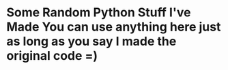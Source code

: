 Some Random Python Stuff I've Made
You can use anything here just as long as you say I made the original code =)
============
